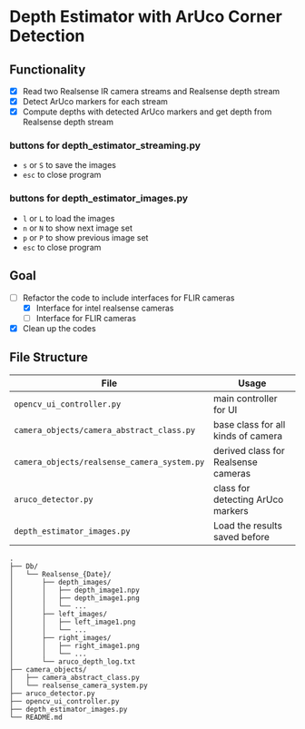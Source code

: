 # Depth Estimator with ArUco Corner Detection

## Functionality
- [x] Read two Realsense IR camera streams and Realsense depth stream
- [x] Detect ArUco markers for each stream
- [x] Compute depths with detected ArUco markers and get depth from Realsense depth stream

### buttons for depth_estimator_streaming.py

- `s` or `S` to save the images
- `esc` to close program

### buttons for depth_estimator_images.py

- `l` or `L` to load the images
- `n` or `N` to show next image set
- `p` or `P` to show previous image set
- `esc` to close program

## Goal
- [ ] Refactor the code to include interfaces for FLIR cameras
    - [x] Interface for intel realsense cameras
    - [ ] Interface for FLIR cameras
- [x] Clean up the codes

## File Structure

| File | Usage |
| --- | --- |
| `opencv_ui_controller.py` | main controller for UI |
| `camera_objects/camera_abstract_class.py` | base class for all kinds of camera |
| `camera_objects/realsense_camera_system.py` | derived class for Realsense cameras |
| `aruco_detector.py` | class for detecting ArUco markers |
| `depth_estimator_images.py` | Load the results saved before |

```
.
├── Db/
│   └── Realsense_{Date}/
│       ├── depth_images/
│       │   ├── depth_image1.npy
│       │   ├── depth_image1.png
│       │   └── ...
│       ├── left_images/
│       │   ├── left_image1.png
│       │   └── ...
│       ├── right_images/
│       │   ├── right_image1.png
│       │   └── ...
│       └── aruco_depth_log.txt
├── camera_objects/
│   ├── camera_abstract_class.py
│   └── realsense_camera_system.py
├── aruco_detector.py
├── opencv_ui_controller.py
├── depth_estimator_images.py
└── README.md
```